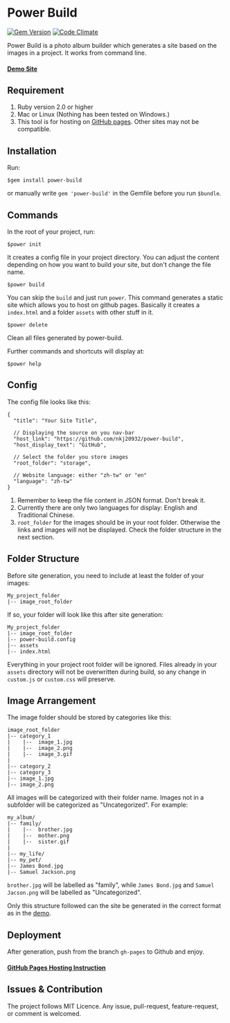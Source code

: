 # Power Build

[![Gem Version](https://badge.fury.io/rb/power-build.svg)](http://badge.fury.io/rb/power-build) [![Code Climate](https://codeclimate.com/github/nkj20932/power-build/badges/gpa.svg)](https://codeclimate.com/github/nkj20932/power-build)

Power Build is a photo album builder which generates a site based on the images in a project. It works from command line.

#### [Demo Site](https://github.com/nkj20932/image_stack/tree/gh-pages)

## Requirement

1. Ruby version 2.0 or higher
2. Mac or Linux (Nothing has been tested on Windows.)
3. This tool is for hosting on [GitHub pages](https://pages.github.com/). Other sites may not be compatible.

## Installation

Run:

```
$gem install power-build
```

or manually write `gem 'power-build'` in the Gemfile before you run `$bundle`.

## Commands

In the root of your project, run:

```
$power init
```

It creates a config file in your project directory. You can adjust the content depending on how you want to build your site, but don't change the file name.

```
$power build
```

You can skip the `build` and just run `power`. This command generates a static site which allows you to host on github pages. Basically it creates a `index.html` and a folder `assets` with other stuff in it.

```
$power delete
```

Clean all files generated by power-build.

Further commands and shortcuts will display at:

```
$power help
```

## Config

The config file looks like this:

```
{
  "title": "Your Site Title",

  // Displaying the source on you nav-bar
  "host_link": "https://github.com/nkj20932/power-build",
  "host_display_text": "GitHub",

  // Select the folder you store images
  "root_folder": "storage",

  // Website language: either "zh-tw" or "en"
  "language": "zh-tw"
}

```

1. Remember to keep the file content in JSON format. Don't break it.
2. Currently there are only two languages for display: English and Traditional Chinese.
3. `root_folder` for the images should be in your root folder. Otherwise the links and images will not be displayed. Check the folder structure in the next section.

## Folder Structure

Before site generation, you need to include at least the folder of your images:

```
My_project_folder
|-- image_root_folder
```

If so, your folder will look like this after site generation:

```
My_project_folder
|-- image_root_folder
|-- power-build.config
|-- assets
|-- index.html
```

Everything in your project root folder will be ignored. Files already in your `assets` directory will not be overwritten during build, so any change in `custom.js` or `custom.css` will preserve.

## Image Arrangement

The image folder should be stored by categories like this:

```
image_root_folder
|-- category_1
|    |--  image_1.jpg
|    |--  image_2.png
|    |--  image_3.gif
|
|-- category_2
|-- category_3
|-- image_1.jpg
|-- image_2.png
```

All images will be categorized with their folder name. Images not in a subfolder will be categorized as "Uncategorized". For example:

```
my_album/
|-- family/
|    |--  brother.jpg
|    |--  mother.png
|    |--  sister.gif
|
|-- my_life/
|-- my_pet/
|-- James Bond.jpg
|-- Samuel Jackson.png
```

`brother.jpg` will be labelled as "family", while `James Bond.jpg` and `Samuel Jacson.png` will be labelled as "Uncategorized".

Only this structure followed can the site be generated in the correct format as in the [demo](https://github.com/nkj20932/image_stack/tree/gh-pages).

## Deployment

After generation, push from the branch `gh-pages` to Github and enjoy.

#### [GitHub Pages Hosting Instruction](https://pages.github.com/)

## Issues & Contribution

The project follows MIT Licence. Any issue, pull-request, feature-request, or comment is welcomed.